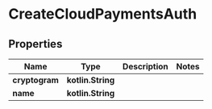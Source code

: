 
# CreateCloudPaymentsAuth

## Properties
Name | Type | Description | Notes
------------ | ------------- | ------------- | -------------
**cryptogram** | **kotlin.String** |  | 
**name** | **kotlin.String** |  | 



